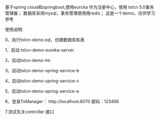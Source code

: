 基于spring cloud和springboot,使用eurcka 作为注册中心，使用 txlcn 5.0事务管理器；
数据库采用mysql，事务管理使用用redis；
这是一个demo，仅供学习参考

使用说明:

0、执行txlcn-demo.sql，创建数据库和表

1、启动 txlcn-demo-eureka-server

2、启动txlcn-demo-tm

3、启动txlcn-demo-spring-service-b

4、启动txlcn-demo-spring-service-c

5、启动txlcn-demo-spring-service-a

6、登录TxManager： 
    http://localhost:8070 密码：123456
 
7.测试先关controller 接口

            

